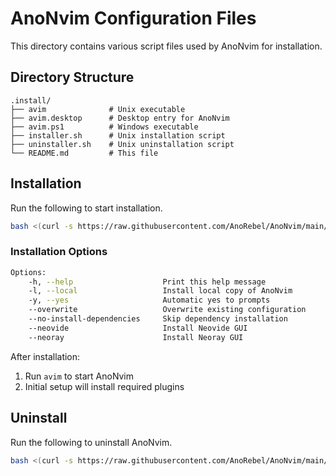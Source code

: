 # AnoNvim Configuration Files

This directory contains various script files used by AnoNvim for installation.

## Directory Structure

```
.install/
├── avim              # Unix executable
├── avim.desktop      # Desktop entry for AnoNvim
├── avim.ps1          # Windows executable
├── installer.sh      # Unix installation script
├── uninstaller.sh    # Unix uninstallation script
└── README.md         # This file
```

## Installation

Run the following to start installation.

```bash
bash <(curl -s https://raw.githubusercontent.com/AnoRebel/AnoNvim/main/.install/installer.sh)
```

### Installation Options

```bash
Options:
    -h, --help                    Print this help message
    -l, --local                   Install local copy of AnoNvim
    -y, --yes                     Automatic yes to prompts
    --overwrite                   Overwrite existing configuration
    --no-install-dependencies     Skip dependency installation
    --neovide                     Install Neovide GUI
    --neoray                      Install Neoray GUI
```

After installation:

1. Run `avim` to start AnoNvim
2. Initial setup will install required plugins

## Uninstall

Run the following to uninstall AnoNvim.

```bash
bash <(curl -s https://raw.githubusercontent.com/AnoRebel/AnoNvim/main/.install/uninstaller.sh)
```
